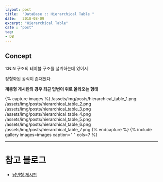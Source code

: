 ```yaml
---
layout: post
title:  "DataBase :: Hierarchical Table "
date:   2018-08-09
excerpt: "Hierarchical Table"
cate : "post"
tag:
- DB
---
```


## Concept

1:N:N 구조의 테이블 구조를 설계하는데 있어서

정형화된 공식이 존재했다.

<b>계층형 게시판의 경우 최근 답변이 위로 올라오는 형태</b>



{% capture images %}
    /assets/img/posts/hierarchical_table_1.png
    /assets/img/posts/hierarchical_table_2.png
    /assets/img/posts/hierarchical_table_3.png
    /assets/img/posts/hierarchical_table_4.png
    /assets/img/posts/hierarchical_table_5.png
    /assets/img/posts/hierarchical_table_6.png
    /assets/img/posts/hierarchical_table_7.png
{% endcapture %}
{% include gallery images=images caption=" " cols=7 %}


---

# 참고 블로그

* [답변형 게시판](http://vkein.tistory.com/entry/%EB%8B%B5%EB%B3%80%ED%98%95-%EA%B2%8C%EC%8B%9C%ED%8C%90)
